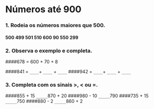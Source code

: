 # Números até 900

### 1. Rodeia os números maiores que 500.

#### 500 499 501 510 600 90 550 299

### 2. Observa o exemplo e completa.

####678 = 600 + 70 + 8

####841 = `____`+ `____` + `____`
####942 = `____`+ `____` + `____`

### 3. Completa com os sinais >, < ou =.
####855 + 15 `_____`870 + 20
####980 - 10 `_____`790
####735 + 15 `_____`750
####880 - 2  `_____`860 + 2
